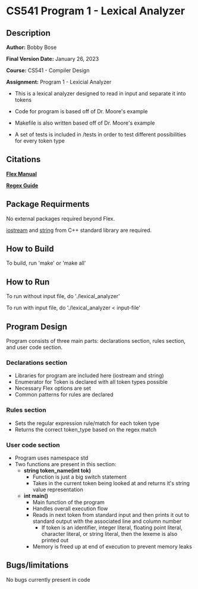 # CS541 Program 1 - Lexical Analyzer
## Description
**Author:** Bobby Bose

**Final Version Date:** January 26, 2023

**Course:** CS541 - Compiler Design

**Assignment:** Program 1 - Lexicial Analyzer

- This is a lexical analyzer designed to read in input and separate it into tokens

- Code for program is based off of Dr. Moore's example

- Makefile is also written based off of Dr. Moore's example

- A set of tests is included in /tests in order to test different possibilities for every token type

## Citations
**[Flex Manual](https://westes.github.io/flex/manual/)**

**[Regex Guide](https://cheatography.com/davechild/cheat-sheets/regular-expressions/)**

## Package Requirments
No external packages required beyond Flex.

[iostream](https://en.cppreference.com/w/cpp/header/iostream) and [string](https://en.cppreference.com/w/cpp/string) from C++ standard library are required. 

## How to Build
To build, run 'make' or 'make all'

## How to Run
To run without input file, do './lexical_analyzer'

To run with input file, do './lexical_analyzer < input-file'

## Program Design
Program consists of three main parts: declarations section, rules section, and user code section.

### Declarations section
- Libraries for program are included here (iostream and string)
- Enumerator for Token is declared with all token types possible
- Necessary Flex options are set
- Common patterns for rules are declared

### Rules section
- Sets the regular expression rule/match for each token type
- Returns the correct token_type based on the regex match

### User code section
- Program uses namespace std
- Two functions are present in this section:
    - **string token_name(int tok)**
        - Function is just a big switch statement
        - Takes in the current token being looked at and returns it's string value representation
    - **int main()**
        - Main function of the program
        - Handles overall execution flow
        - Reads in next token from standard input and then prints it out to standard output with the associated line and column number
            - If token is an identifier, integer literal, floating point literal, character literal, or string literal, then the lexeme is also printed out
        - Memory is freed up at end of execution to prevent memory leaks
        

## Bugs/limitations
No bugs currently present in code